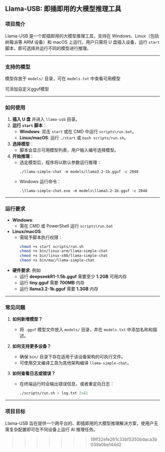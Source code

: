 ## **Llama-USB: 即插即用的大模型推理工具**

### **项目简介**
Llama-USB 是一个即插即用的大模型推理工具，支持在 Windows、Linux（包括树莓派等 ARM 设备）和 macOS 上运行。用户只需将 U 盘插入设备，运行 `start` 脚本，即可选择并运行不同的模型进行推理。

---

### **支持的模型**
模型存放于 `models/` 目录，可在 `models.txt` 中查看可用模型

可添加自定义gguf模型


---

### **如何使用**
1. **插入 U 盘** 并进入 `llama-usb` 目录。
2. **运行 `start` 脚本**：
   - **Windows**: 双击 `start` 或在 CMD 中运行 `scripts\run.bat`。
   - **Linux/macOS**: 运行 `./start` 或 `bash scripts/run.sh`。
3. **选择模型**：
   - 脚本会显示可用模型列表，用户输入编号选择模型。
4. **开始推理**：
   - 选定模型后，程序将以默认参数运行推理：
     ```
     ./llama-simple-chat -m models/llama3.2-1b.gguf -c 2048
     ```
   - Windows 运行命令：
     ```
     .\llama-simple-chat.exe -m models\llama3.2-1b.gguf -c 2048
     ```

---

### **运行要求**
- **Windows**:
  - 需在 CMD 或 PowerShell 运行 `scripts\run.bat`
- **Linux/macOS**:
  - 需赋予脚本执行权限：
    ```bash
    chmod +x start scripts/run.sh
    chmod +x bin/linux-arm/llama-simple-chat
    chmod +x bin/linux-x86/llama-simple-chat
    chmod +x bin/mac/llama-simple-chat
    ```
- **硬件要求**:
例如
  - 运行 **deepseekR1-1.5b.gguf** 需要至少 **1.2GB** 可用内存
  - 运行 **tiny.gguf** 需要 **700MB** 内存
  - 运行 **llama3.2-1b.gguf** 需要 **1.3GB** 内存

---

### **常见问题**
1. **如何新增模型？**
   - 将 `.gguf` 模型文件放入 `models/` 目录，并在 `models.txt` 中添加名称和描述。

2. **如何支持更多设备？**
   - 确保 `bin/` 目录下存在适用于该设备架构的可执行文件。
   - 可使用交叉编译工具为其他架构编译 `llama-simple-chat`。

3. **如何查看日志或错误？**
   - 在终端运行时会输出错误信息，或者重定向日志：
     ```bash
     ./scripts/run.sh > log.txt 2>&1
     ```

---

### **项目目标**
Llama-USB 旨在提供一个跨平台的、即插即用的大模型推理解决方案，使用户无需复杂配置即可在不同设备上运行 AI 推理任务。
>>>>>>> 19ff32efe261c33bf5350bdaca3b039a0be144d2
